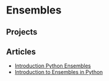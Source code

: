 # Ensembles #

## Projects ##

## Articles ##
 - [Introduction Python Ensembles](https://www.kdnuggets.com/2018/02/introduction-python-ensembles.html)
 - [Introduction to Ensembles in Python](https://www.dataquest.io/blog/introduction-to-ensembles/)

